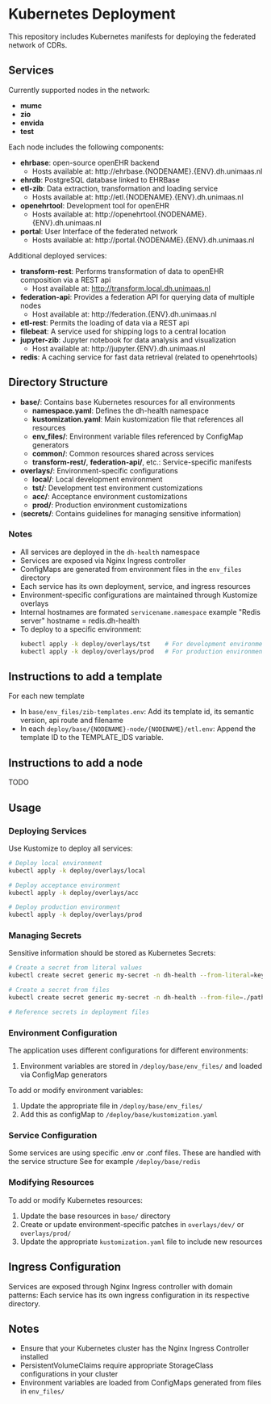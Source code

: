 # Kubernetes Deployment

This repository includes Kubernetes manifests for deploying the federated network of CDRs.

## Services

Currently supported nodes in the network:
- **mumc**
- **zio**
- **envida**
- **test**

Each node includes the following components:
- **ehrbase**: open-source openEHR backend
  - Hosts available at: http://ehrbase.{NODENAME}.{ENV}.dh.unimaas.nl
- **ehrdb**: PostgreSQL database linked to EHRBase
- **etl-zib**: Data extraction, transformation and loading service
  - Hosts available at: http://etl.{NODENAME}.{ENV}.dh.unimaas.nl
- **openehrtool**: Development tool for openEHR
  - Hosts available at: http://openehrtool.{NODENAME}.{ENV}.dh.unimaas.nl
- **portal**: User Interface of the federated network 
  - Hosts available at: http://portal.{NODENAME}.{ENV}.dh.unimaas.nl

Additional deployed services:

- **transform-rest**: Performs transformation of data to openEHR composition via a REST api
  - Host available at: http://transform.local.dh.unimaas.nl
- **federation-api**: Provides a federation API for querying data of multiple nodes
  - Host available at: http://federation.{ENV}.dh.unimaas.nl
- **etl-rest**: Permits the loading of data via a REST api
- **filebeat**: A service used for shipping logs to a central location
- **jupyter-zib**: Jupyter notebook for data analysis and visualization
  - Host available at: http://jupyter.{ENV}.dh.unimaas.nl
- **redis**: A caching service for fast data retrieval (related to openehrtools)


## Directory Structure

- **base/**: Contains base Kubernetes resources for all environments
  - **namespace.yaml**: Defines the dh-health namespace
  - **kustomization.yaml**: Main kustomization file that references all resources
  - **env_files/**: Environment variable files referenced by ConfigMap generators
  - **common/**: Common resources shared across services
  - **transform-rest/**, **federation-api/**, etc.: Service-specific manifests
- **overlays/**: Environment-specific configurations
  - **local/**: Local development environment 
  - **tst/**: Development test environment customizations
  - **acc/**: Acceptance environment customizations
  - **prod/**: Production environment customizations
- (**secrets/**: Contains guidelines for managing sensitive information)

### Notes

- All services are deployed in the `dh-health` namespace
- Services are exposed via Nginx Ingress controller
- ConfigMaps are generated from environment files in the `env_files` directory
- Each service has its own deployment, service, and ingress resources
- Environment-specific configurations are maintained through Kustomize overlays
- Internal hostnames are formated `servicename.namespace` example "Redis server" hostname = redis.dh-health
- To deploy to a specific environment:
  ```bash
  kubectl apply -k deploy/overlays/tst    # For development environment
  kubectl apply -k deploy/overlays/prod   # For production environment
  ```


## Instructions to add a template

For each new template
- In `base/env_files/zib-templates.env`:
Add its template id, its semantic version, api route and filename
- In each `deploy/base/{NODENAME}-node/{NODENAME}/etl.env`:
Append the template ID to the TEMPLATE_IDS variable.


## Instructions to add a node

TODO


## Usage

### Deploying Services

Use Kustomize to deploy all services:

```bash
# Deploy local environment
kubectl apply -k deploy/overlays/local

# Deploy acceptance environment
kubectl apply -k deploy/overlays/acc

# Deploy production environment
kubectl apply -k deploy/overlays/prod
```

### Managing Secrets

Sensitive information should be stored as Kubernetes Secrets:

```bash
# Create a secret from literal values
kubectl create secret generic my-secret -n dh-health --from-literal=key=value

# Create a secret from files
kubectl create secret generic my-secret -n dh-health --from-file=./path/to/file

# Reference secrets in deployment files
```

### Environment Configuration

The application uses different configurations for different environments:

1. Environment variables are stored in `/deploy/base/env_files/` and loaded via ConfigMap generators

To add or modify environment variables:
1. Update the appropriate file in `/deploy/base/env_files/`
2. Add this as configMap to `/deploy/base/kustomization.yaml`

### Service Configuration

Some services are using specific .env or .conf files. These are handled with the service structure
See for example `/deploy/base/redis`

### Modifying Resources

To add or modify Kubernetes resources:

1. Update the base resources in `base/` directory
2. Create or update environment-specific patches in `overlays/dev/` or `overlays/prod/`
3. Update the appropriate `kustomization.yaml` file to include new resources

## Ingress Configuration

Services are exposed through Nginx Ingress controller with domain patterns:
Each service has its own ingress configuration in its respective directory.

## Notes

- Ensure that your Kubernetes cluster has the Nginx Ingress Controller installed
- PersistentVolumeClaims require appropriate StorageClass configurations in your cluster
- Environment variables are loaded from ConfigMaps generated from files in `env_files/`
